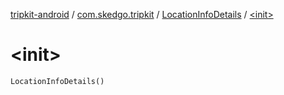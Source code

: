 [tripkit-android](../../index.md) / [com.skedgo.tripkit](../index.md) / [LocationInfoDetails](index.md) / [&lt;init&gt;](./-init-.md)

# &lt;init&gt;

`LocationInfoDetails()`